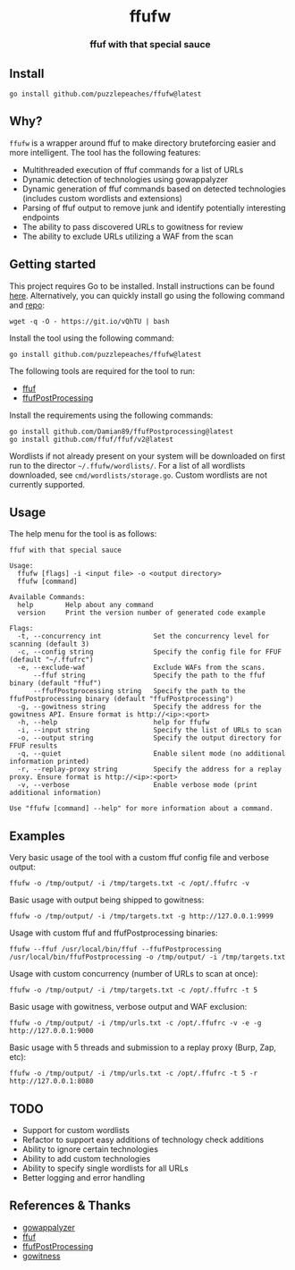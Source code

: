 <h1 align="center">ffufw</h1>

<h3 align="center">ffuf with that special sauce</h3>

## Install

```
go install github.com/puzzlepeaches/ffufw@latest
```

## Why? 
`ffufw` is a wrapper around ffuf to make directory bruteforcing easier and more intelligent. The tool has the following features:

* Multithreaded execution of ffuf commands for a list of URLs
* Dynamic detection of technologies using gowappalyzer
* Dynamic generation of ffuf commands based on detected technologies (includes custom wordlists and extensions)
* Parsing of ffuf output to remove junk and identify potentially interesting endpoints
* The ability to pass discovered URLs to gowitness for review 
* The ability to exclude URLs utilizing a WAF from the scan 

## Getting started

This project requires Go to be installed. Install instructions can be found [here](https://golang.org/doc/install). Alternatively, you can quickly install go using the following command and [repo](https://github.com/canha/golang-tools-install-script):

```
wget -q -O - https://git.io/vQhTU | bash
```

Install the tool using the following command:

```
go install github.com/puzzlepeaches/ffufw@latest
```

The following tools are required for the tool to run:

* [ffuf](https://github.com/ffuf/ffuf)
* [ffufPostProcessing](https://github.com/Damian89/ffufPostprocessin)

Install the requirements using the following commands:

```
go install github.com/Damian89/ffufPostprocessing@latest
go install github.com/ffuf/ffuf/v2@latest
```

Wordlists if not already present on your system will be downloaded on first run to the director `~/.ffufw/wordlists/`. For a list of all wordlists downloaded, see `cmd/wordlists/storage.go`. Custom wordlists are not currently supported.

## Usage

The help menu for the tool is as follows:

```
ffuf with that special sauce

Usage:
  ffufw [flags] -i <input file> -o <output directory>
  ffufw [command]

Available Commands:
  help        Help about any command
  version     Print the version number of generated code example

Flags:
  -t, --concurrency int             Set the concurrency level for scanning (default 3)
  -c, --config string               Specify the config file for FFUF (default "~/.ffufrc")
  -e, --exclude-waf                 Exclude WAFs from the scans.
      --ffuf string                 Specify the path to the ffuf binary (default "ffuf")
      --ffufPostprocessing string   Specify the path to the ffufPostprocessing binary (default "ffufPostprocessing")
  -g, --gowitness string            Specify the address for the gowitness API. Ensure format is http://<ip>:<port>
  -h, --help                        help for ffufw
  -i, --input string                Specify the list of URLs to scan
  -o, --output string               Specify the output directory for FFUF results
  -q, --quiet                       Enable silent mode (no additional information printed)
  -r, --replay-proxy string         Specify the address for a replay proxy. Ensure format is http://<ip>:<port>
  -v, --verbose                     Enable verbose mode (print additional information)

Use "ffufw [command] --help" for more information about a command.
```

## Examples

Very basic usage of the tool with a custom ffuf config file and verbose output:

```
ffufw -o /tmp/output/ -i /tmp/targets.txt -c /opt/.ffufrc -v
```

Basic usage with output being shipped to gowitness:

```
ffufw -o /tmp/output/ -i /tmp/targets.txt -g http://127.0.0.1:9999
```

Usage with custom ffuf and ffufPostprocessing binaries:

```
ffufw --ffuf /usr/local/bin/ffuf --ffufPostprocessing /usr/local/bin/ffufPostprocessing -o /tmp/output/ -i /tmp/targets.txt
```

Usage with custom concurrency (number of URLs to scan at once):

```
ffufw -o /tmp/output/ -i /tmp/targets.txt -c /opt/.ffufrc -t 5
```

Basic usage with gowitness, verbose output and WAF exclusion:

```
ffufw -o /tmp/output/ -i /tmp/urls.txt -c /opt/.ffufrc -v -e -g http://127.0.0.1:9000
```

Basic usage with 5 threads and submission to a replay proxy (Burp, Zap, etc):

```
ffufw -o /tmp/output/ -i /tmp/urls.txt -c /opt/.ffufrc -t 5 -r http://127.0.0.1:8080
```

## TODO

- Support for custom wordlists
- Refactor to support easy additions of technology check additions
- Ability to ignore certain technologies
- Ability to add custom technologies
- Ability to specify single wordlists for all URLs
- Better logging and error handling


## References & Thanks 

* [gowappalyzer](https://github.com/projectdiscovery/wappalyzergo)
* [ffuf](https://github.com/ffuf/ffuf)
* [ffufPostProcessing](https://github.com/Damian89/ffufPostprocessing)
* [gowitness](https://github.com/sensepost/gowitness)

